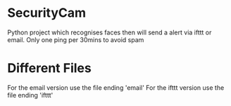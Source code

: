 # SecurityCam

Python project which recognises faces then will send a alert via ifttt or email. Only one ping per 30mins to avoid spam


# Different Files
For the email version use the file ending 'email'
For the ifttt version use the file ending 'ifttt'
